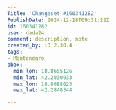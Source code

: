 ```yaml
---
Title: 'Changeset #160341282'
PublishDate: 2024-12-18T09:31:22Z
id: 160341282
user: dada24
comment: description, note
created_by: iD 2.30.4
tags:
- Montenegro
bbox:
  min_lon: 18.8655126
  min_lat: 42.2830933
  max_lon: 18.8688023
  max_lat: 42.2848344

---
```

